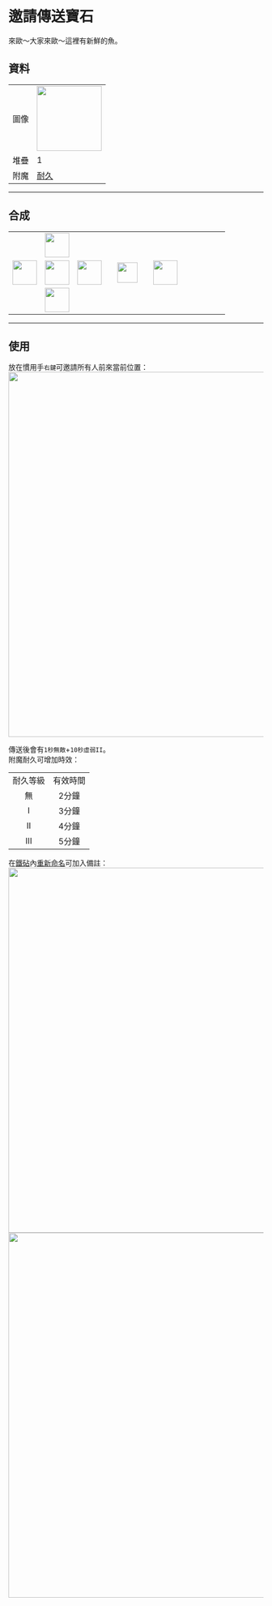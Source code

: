 # 邀請傳送寶石
來歐～大家來歐～這裡有新鮮的魚。

## 資料
<table>
    <tr><td align="end">圖像</td><td><img src="https://i.imgur.com/4zxLVnc.png" width="128"/></td></tr>
    <tr><td align="end">堆疊</td><td>1</td></tr>
    <tr><td align="end">附魔</td><td><a href="https://minecraft.fandom.com/zh/wiki/耐久">耐久</a></td></tr>
</table>

---

## 合成
<table>
    <tr><td></td><td><img src="https://i.imgur.com/AarduJQ.png" width="48"/></td><td></td><td colspan="3"></td></tr>
    <tr><td><img src="https://i.imgur.com/AarduJQ.png" width="48"/></td><td><img src="https://i.imgur.com/OUdfDD0.png" width="48"/></td><td><img src="https://i.imgur.com/AarduJQ.png" width="48"/></td><td width="70" align="center"><img src="https://i.imgur.com/VE0KqIE.png" width="40"/></td><td><img src="https://i.imgur.com/4zxLVnc.png" width="48"/></td><td width="70"></td></tr>
    <tr><td></td><td><img src="https://i.imgur.com/AarduJQ.png" width="48"/></td><td></td><td colspan="3"></td></tr>
</table>

---

## 使用
放在慣用手`右鍵`可邀請所有人前來當前位置：  
<img src="https://i.imgur.com/YmqMhfd.png" width="720"></img><br>

傳送後會有`1秒無敵`+`10秒虛弱II`。  
附魔耐久可增加時效：  

<table>
    <tr><td align="center">耐久等級</td><td align="center">有效時間</td></tr>
    <tr><td align="center">無</td><td align="center">2分鐘</td></tr>
    <tr><td align="center">I</td><td align="center">3分鐘</td></tr>
    <tr><td align="center">II</td><td align="center">4分鐘</td></tr>
    <tr><td align="center">III</td><td align="center">5分鐘</td></tr>
</table>

在[鐵砧](https://minecraft.fandom.com/zh/wiki/铁砧)內[重新命名](https://minecraft.fandom.com/zh/wiki/铁砧#重命名)可加入備註：  
<img src="https://i.imgur.com/AaLEzgA.png" width="720"></img>  
<img src="https://i.imgur.com/aGnQraf.png" width="720"></img>